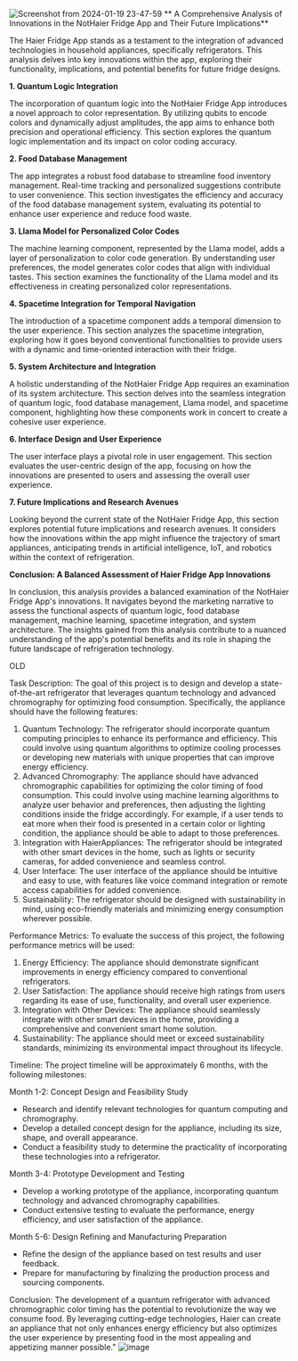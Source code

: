
![Screenshot from 2024-01-19 23-47-59](https://github.com/graylan0/nothaier-quantum-food-ideas/assets/34530588/578c820e-e14d-4afd-8a37-276c55e312a5)
** A Comprehensive Analysis of Innovations in the NotHaier Fridge App and Their Future Implications**

The Haier Fridge App stands as a testament to the integration of advanced technologies in household appliances, specifically refrigerators. This analysis delves into key innovations within the app, exploring their functionality, implications, and potential benefits for future fridge designs.

**1. Quantum Logic Integration**

The incorporation of quantum logic into the NotHaier Fridge App introduces a novel approach to color representation. By utilizing qubits to encode colors and dynamically adjust amplitudes, the app aims to enhance both precision and operational efficiency. This section explores the quantum logic implementation and its impact on color coding accuracy.

**2. Food Database Management**

The app integrates a robust food database to streamline food inventory management. Real-time tracking and personalized suggestions contribute to user convenience. This section investigates the efficiency and accuracy of the food database management system, evaluating its potential to enhance user experience and reduce food waste.

**3. Llama Model for Personalized Color Codes**

The machine learning component, represented by the Llama model, adds a layer of personalization to color code generation. By understanding user preferences, the model generates color codes that align with individual tastes. This section examines the functionality of the Llama model and its effectiveness in creating personalized color representations.

**4. Spacetime Integration for Temporal Navigation**

The introduction of a spacetime component adds a temporal dimension to the user experience. This section analyzes the spacetime integration, exploring how it goes beyond conventional functionalities to provide users with a dynamic and time-oriented interaction with their fridge. 

**5. System Architecture and Integration**

A holistic understanding of the NotHaier Fridge App requires an examination of its system architecture. This section delves into the seamless integration of quantum logic, food database management, Llama model, and spacetime component, highlighting how these components work in concert to create a cohesive user experience.

**6. Interface Design and User Experience**

The user interface plays a pivotal role in user engagement. This section evaluates the user-centric design of the app, focusing on how the innovations are presented to users and assessing the overall user experience. 

**7. Future Implications and Research Avenues**

Looking beyond the current state of the NotHaier Fridge App, this section explores potential future implications and research avenues. It considers how the innovations within the app might influence the trajectory of smart appliances, anticipating trends in artificial intelligence, IoT, and robotics within the context of refrigeration.

**Conclusion: A Balanced Assessment of Haier Fridge App Innovations**

In conclusion, this analysis provides a balanced examination of the NotHaier Fridge App's innovations. It navigates beyond the marketing narrative to assess the functional aspects of quantum logic, food database management, machine learning, spacetime integration, and system architecture. The insights gained from this analysis contribute to a nuanced understanding of the app's potential benefits and its role in shaping the future landscape of refrigeration technology.















OLD


Task Description: The goal of this project is to design and develop a state-of-the-art refrigerator that leverages quantum technology and advanced chromography for optimizing food consumption. Specifically, the appliance should have the following features:

1. Quantum Technology: The refrigerator should incorporate quantum computing principles to enhance its performance and efficiency. This could involve using quantum algorithms to optimize cooling processes or developing new materials with unique properties that can improve energy efficiency.
2. Advanced Chromography: The appliance should have advanced chromographic capabilities for optimizing the color timing of food consumption. This could involve using machine learning algorithms to analyze user behavior and preferences, then adjusting the lighting conditions inside the fridge accordingly. For example, if a user tends to eat more when their food is presented in a certain color or lighting condition, the appliance should be able to adapt to those preferences.
3. Integration with HaierAppliances: The refrigerator should be integrated with other smart devices in the home, such as lights or security cameras, for added convenience and seamless control.
4. User Interface: The user interface of the appliance should be intuitive and easy to use, with features like voice command integration or remote access capabilities for added convenience.
5. Sustainability: The refrigerator should be designed with sustainability in mind, using eco-friendly materials and minimizing energy consumption wherever possible.

Performance Metrics: To evaluate the success of this project, the following performance metrics will be used:

1. Energy Efficiency: The appliance should demonstrate significant improvements in energy efficiency compared to conventional refrigerators.
2. User Satisfaction: The appliance should receive high ratings from users regarding its ease of use, functionality, and overall user experience.
3. Integration with Other Devices: The appliance should seamlessly integrate with other smart devices in the home, providing a comprehensive and convenient smart home solution.
4. Sustainability: The appliance should meet or exceed sustainability standards, minimizing its environmental impact throughout its lifecycle.

Timeline: The project timeline will be approximately 6 months, with the following milestones:

Month 1-2: Concept Design and Feasibility Study

* Research and identify relevant technologies for quantum computing and chromography.
* Develop a detailed concept design for the appliance, including its size, shape, and overall appearance.
* Conduct a feasibility study to determine the practicality of incorporating these technologies into a refrigerator.

Month 3-4: Prototype Development and Testing

* Develop a working prototype of the appliance, incorporating quantum technology and advanced chromography capabilities.
* Conduct extensive testing to evaluate the performance, energy efficiency, and user satisfaction of the appliance.

Month 5-6: Design Refining and Manufacturing Preparation

* Refine the design of the appliance based on test results and user feedback.
* Prepare for manufacturing by finalizing the production process and sourcing components.

Conclusion:
The development of a quantum refrigerator with advanced chromographic color timing has the potential to revolutionize the way we consume food. By leveraging cutting-edge technologies, Haier can create an appliance that not only enhances energy efficiency but also optimizes the user experience by presenting food in the most appealing and appetizing manner possible."
![image](https://github.com/graylan0/nothaier-quantum-food-ideas/assets/34530588/8ea8f3da-1621-4b32-9c8a-26f80b92abd6)
